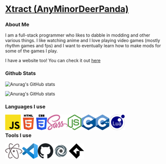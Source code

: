 # [Xtract (AnyMinorDeerPanda)](https://github.com/AnyMinorDeerPanda)
### About Me
I am a full-stack programmer who likes to dabble in modding and other various things. I like watching anime and I love playing video games (mostly rhythm games and fps) and I want to eventually learn how to make mods for some of the games I play.


I have a website too! You can check it out [here](https://xtract.space/)

### Github Stats
![Anurag's GitHub stats](https://github-readme-stats.vercel.app/api/top-langs?username=AnyMinorDeerPanda&show_icons=true&locale=en&theme=radical)

![Anurag's GitHub stats](https://github-readme-stats.vercel.app/api?username=AnyMinorDeerPanda&show_icons=true&theme=radical&include_all_commits=true)

### Languages I use
[<img align="left" alt="JavaScript" height="50px" src="/images/javascript.png">](https://www.javascript.com)
[<img align="left" alt="HTML" height="50px" src="/images/HTML.png">](https://html.com/)
[<img align="left" alt="CSS" height="50px" src="/images/CSS.png">](https://www.w3.org/TR/CSS/#css)
[<img align="left" alt="SASS" height="50px" src="/images/SASS.png">](https://sass-lang.com/)
[<img align="left" alt="nodejs" height="50px" src="images/nodejs.png">](nodejs.org/)
[<img align="left" alt="C" height="50px" src="/images/C.png">](cppreference.com/)
[<img align="left" alt="CPP" height="50px" src="/images/CPP.png">](cppreference.com/)
[<img align="left" alt="Lua" height="50px" src="/images/lua.png">](https://www.lua.org/)
<br><br>
### Tools I use
[<img align="left" alt="atom" height="50px" src="/images/atom.png">](https://atom.io/)
[<img align="left" alt="vscode" height="50px" src="/images/vscode.png">](https://code.visualstudio.com/)
[<img align="left" alt="GitHub" height="50px" src="/images/github.png">](https://github.com/)
[<img align="left" alt="replit" height="50px" src="/images/replit.png">](https://replit.com/)
[<img align="left" alt="GameMaker Studio 2" height="50px" src="/images/GMS2.png">](https://www.yoyogames.com/)
